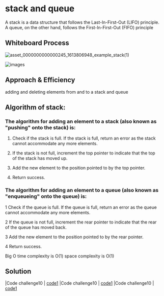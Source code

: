 # stack and queue
A stack is a data structure that follows the Last-In-First-Out (LIFO) principle.
A queue, on the other hand, follows the First-In-First-Out (FIFO) principle
## Whiteboard Process
![asset_0000000000000245_1613806948_example_stack(1)](https://user-images.githubusercontent.com/118004544/236326097-74154e89-e7cc-412a-a8f8-9d89a4ed1201.png)

![images](https://user-images.githubusercontent.com/118004544/236326279-537f9c2a-b190-4aa7-b850-86c707ea07a1.png)




## Approach & Efficiency
adding and deleting elements from and to a stack and queue

## Algorithm of stack:
 ### The algorithm for adding an element to a stack (also known as "pushing" onto the stack) is:

1. Check if the stack is full. If the stack is full, return an error as the stack cannot accommodate any more elements.

2. If the stack is not full, increment the top pointer to indicate that the top of the stack has moved up.

3. Add the new element to the position pointed to by the top pointer.

4. Return success.

### The algorithm for adding an element to a queue (also known as "enqueueing" onto the queue) is:

1 Check if the queue is full. If the queue is full, return an error as the queue cannot accommodate any more elements.

2 If the queue is not full, increment the rear pointer to indicate that the rear of the queue has moved back.

3 Add the new element to the position pointed to by the rear pointer.

4 Return success.

Big O
time complexity is O(1)
space complexity is O(1)

## Solution
|Code challenge10  |    [code1](./main.py)
|Code challenge10  |    [code1](./stack.py)
|Code challenge10  |    [code1](./queue.py)

